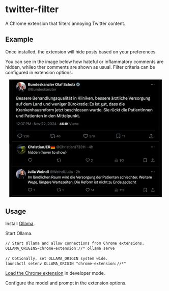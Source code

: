 # twitter-filter

A Chrome extension that filters annoying Twitter content.

## Example

Once installed, the extension will hide posts based on your preferences.

You can see in the image below how hateful or inflammatory comments are hidden, whileo ther comments are shown as usual.
Filter criteria can be configured in extension options.

<p style="text-align: center;"><img src="./images/example.png" alt="Mocked screenshot" width="480"></p>

## Usage

Install [Ollama](https://ollama.com).

Start Ollama.
```
// Start Ollama and allow connections from Chrome extensions.
OLLAMA_ORIGINS=chrome-extension://* ollama serve

// Optionally, set OLLAMA_ORIGIN system wide.
launchctl setenv OLLAMA_ORIGIN "chrome-extension://*"
```

[Load the Chrome extension](https://developer.chrome.com/docs/extensions/get-started/tutorial/hello-world#load-unpacked) in developer mode.

Configure the model and prompt in the extension options.

